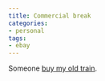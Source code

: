 ```yaml
---
title: Commercial break
categories:
- personal
tags:
- ebay
---
```


Someone [buy my old train][1].

   [1]: http://cgi.ebay.com/ws/eBayISAPI.dll?ViewItem&item=3132892875
